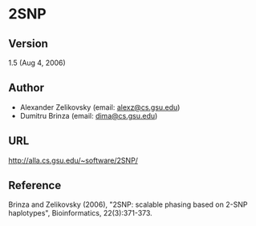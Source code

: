 # 2SNP

## Version
1.5 (Aug 4, 2006)

## Author
* Alexander Zelikovsky (email: alexz@cs.gsu.edu)
* Dumitru Brinza (email: dima@cs.gsu.edu)

## URL
http://alla.cs.gsu.edu/~software/2SNP/

## Reference
Brinza and Zelikovsky (2006), "2SNP: scalable phasing based on 2-SNP haplotypes", Bioinformatics, 22(3):371-373.
